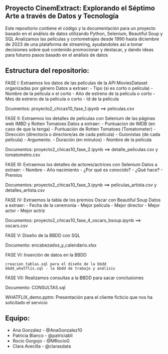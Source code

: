 ## Proyecto CinemExtract: Explorando el Séptimo Arte a través de Datos y Tecnología
Este repositorio contiene el código y la documentación para un proyecto basado en el análisis de datos utilizando Python, Selenium, Beautiful Soup y SQL
Analizamos las películas y cortometrajes desde 1990 hasta diciembre de 2023 de una plataforma de streaming, ayudandoles así a tomar decisiones sobre qué contenido promocionar y destacar, y dando ideas para futuros pasos basado en el análisis de datos


## Estructura del repositorio:
FASE I: 
Extraemos los datos de las películas de la API MoviesDataset organizadas por género
Datos a extraer:
    - Tipo (si es corto o película)
    - Nombre de la película o el corto
    - Año de estreno de la película o corto
    - Mes de estreno de la película o corto
    - Id de la película

Dcumentos: proyecto2_chicas10_fase_1.ipynb ==> peliculas.csv 


FASE II: 
Extraemos los detalles de películas con Selenium de las páginas web IMBD y Rotten Tomatoes
Datos a extraer:
    - Puntuacion de IMDB (en caso de que la tenga)
    - Puntuación de Rotten Tomatoes (Tomatometer)
    - Dirección (director/a o directore/as de cada película)
    - Guionistas (de cada película)
    - Argumento.
    - Duración (en minutos)
    - Nombre de la película

 Documentos: proyecto2_chicas10_fase_2.ipynb ==> detalle_peliculas.csv y tomatometro.csv


FASE III: 
Extraemos los detalles de actores/actrices con Selenium
Datos a extraer:
    - Nombre
    - Año nacimiento
    - ¿Por qué es conocido?
    - ¿Qué hace?
    - Premios                                        

Documentos: proyecto2_chicas10_fase_3.ipynb ==> peliculas_artista.csv y detalles_artista.csv


FASE IV: 
Extraemos la tabla de los premios Oscar con Beautiful Soup
Datos a extraer:
    - Fecha de la ceremonia
    - Mejor película
    - Mejor director
    - Mejor actor
    - Mejor actriz

Documentos: proyecto2_chicas10_fase_4_oscars_bsoup.ipynb ==> oscars.csv
    

FASE V: 
Diseño de la BBDD con SQL

Documento: encabezados_y_calendario.xlsx


FASE VI: Inserción de datos en la BBDD

    creacion_tablas.sql para el diseño de la bbdd
    bbdd_whatflix.sql - la bbdd de trabajo y análisis

FASE VII: 
Realizamos consultas a la BBDD para sacar conclusiones

Documento: CONSULTAS.sql


WHATFLIX_demo.pptm:
Presentación para el cliente ficticio que nos ha solicitado el servicio


## Equipo:
- Ana González - @AnaGonzalez10
- Patricia Blanco - @patriciabll
- Rocío Gorgojo - @MRocioG
- Clara Avecilla - @clarasdata